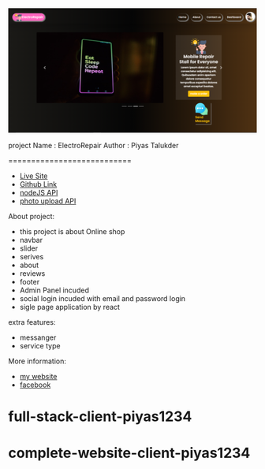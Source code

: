 <img src="./Screenshot_11.png"/>


project Name : ElectroRepair
Author : Piyas Talukder

===========================

- [Live Site](https://electrorepair-17742.web.app/)
- [Github Link](https://github.com/Porgramming-Hero-web-course/complete-website-client-piyas1234/)
- [nodeJS API](https://vast-shelf-42388.herokuapp.com/)
- [photo upload API](https://api.imgbb.com/1/upload/)

 

About project:
 
- this project is about Online shop
- navbar
- slider
- serives 
- about 
- reviews 
- footer 
- Admin Panel incuded
- social login incuded with email and password login
- sigle page application by react

extra features:

- messanger
- service type




More information:
- [my website ](http://piyass.com)
- [facebook](https://web.facebook.com/piyastalukderr/)


# full-stack-client-piyas1234
# complete-website-client-piyas1234
